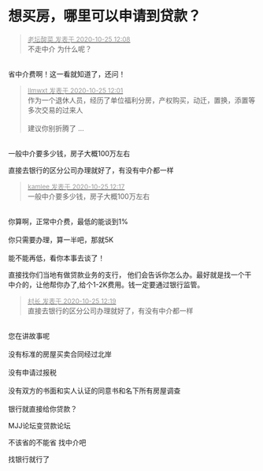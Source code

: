 # 想买房，哪里可以申请到贷款？


<div class="quote"><blockquote><font size="2"><a href="https://www.hostloc.com/forum.php?mod=redirect&amp;goto=findpost&amp;pid=9349328&amp;ptid=758227" target="_blank"><font color="#999999">老坛酸菜 发表于 2020-10-25 12:08</font></a></font><br />
不走中介 为什么呢？</blockquote></div><br />
省中介费啊！这一看就知道了，还问！

<div class="quote"><blockquote><font size="2"><a href="https://www.hostloc.com/forum.php?mod=redirect&amp;goto=findpost&amp;pid=9349308&amp;ptid=758227" target="_blank"><font color="#999999">llmwxt 发表于 2020-10-25 12:01</font></a></font><br />
作为一个退休人员，经历了单位福利分房，产权购买，动迁，置换，添置等多次交易的过来人<br />
<br />
建议你别折腾了 ...</blockquote></div><br />
一般中介要多少钱，房子大概100万左右

直接去银行的区分公司办理就好了，有没有中介都一样

<div class="quote"><blockquote><font size="2"><a href="https://www.hostloc.com/forum.php?mod=redirect&amp;goto=findpost&amp;pid=9349359&amp;ptid=758227" target="_blank"><font color="#999999">kamlee 发表于 2020-10-25 12:17</font></a></font><br />
一般中介要多少钱，房子大概100万左右</blockquote></div><br />
你算啊，正常中介费，最低的能谈到1%<br />
<br />
你只需要办理，算一半吧，那就5K<br />
<br />
能不能再低，看你本事去谈了！

直接找你们当地有做贷款业务的支行， 他们会告诉你怎么办。最好就是找一个干中介的，让他帮你办了,给个1-2K费用。钱一定要通过银行监管。

<div class="quote"><blockquote><font size="2"><a href="https://www.hostloc.com/forum.php?mod=redirect&amp;goto=findpost&amp;pid=9349368&amp;ptid=758227" target="_blank"><font color="#999999">村长 发表于 2020-10-25 12:19</font></a></font><br />
直接去银行的区分公司办理就好了，有没有中介都一样</blockquote></div><br />
您在讲故事呢<br />
<br />
没有标准的房屋买卖合同经过北岸<br />
<br />
没有申请过报税<br />
<br />
没有双方的书面和实人认证的同意书和名下所有房屋调查<br />
<br />
银行就直接给你贷款？

<img src="static/image/smiley/default/lol.gif" smilieid="12" border="0" alt="" /><img src="static/image/smiley/default/lol.gif" smilieid="12" border="0" alt="" /><img src="static/image/smiley/default/lol.gif" smilieid="12" border="0" alt="" />MJJ论坛变贷款论坛

不该省的不能省 找中介吧

找银行就行了 
